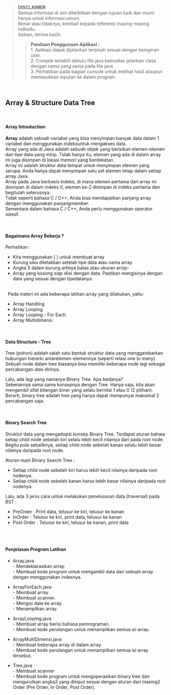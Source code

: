 >**DISCLAIMER**\
>Semua informasi di sini diterbitkan dengan tujuan baik dan murni hanya untuk informasi umum.\
>Benar atau tidaknya, kembali kepada referensi masing-masing individu.\
>Sekian, terima kasih.

>>**Panduan Penggunaan Aplikasi :**\
>		1. Aplikasi dapat dijalankan terpisah sesuai dengan keinginan user.\
>		2. Compile terlebih dahulu file java kemudian jalankan class dengan nama yang sama pada file java.\
>		3. Perhatikan pada bagian console untuk melihat hasil ataupun memasukkan inputan ke dalam program.

&nbsp;
## Array & Structure Data Tree

&nbsp;
#### Array Introduction
**Array** adalah sebuah variabel yang bisa menyimpan banyak data dalam 1 variabel dan menggunakan indeksuntuk mengakses data.\
Array yang ada di Java adalah sebuah objek yang berisikan elemen-elemen dari tipe data yang mirip. Tidak hanya itu, elemen yang ada di dalam array ini juga disimpan di lokasi memori yang berdekatan.\
Array ini adalah struktur data tempat untuk menyimpan elemen yang serupa. Anda hanya dapat menyimpan satu set elemen tetap dalam setiap array Java.\
Array pada Java berbasis indeks, di mana elemen pertama dari array ini disimpan di dalam indeks 0, elemen ke-2 disimpan di indeks pertama dan begitulah seterusnya.\
Tidak seperti bahasa C / C++, Anda bisa mendapatkan panjang array dengan menggunakan panjangmember.\
Sementara dalam bahasa C / C++, Anda perlu menggunakan operator sizeof.

&nbsp;
#### Bagaimana Array Bekerja ?
Perhatikan :
- Kita menggunakan [ ] untuk membuat array
- Kurung siku diletakkan setelah tipe data atau nama array
- Angka 5 dalam kurung artinya batas atau ukuran array-
- Array yang kosong siap diisi dengan data. Pastikan mengisinya dengan data yang sesuai  dengan tipedatanya.

\
&nbsp;
Pada materi ini ada beberapa latihan array yang dilakukan, yaitu:
- Array Handling
- Array Looping
- Array Looping - For Each
- Array Multidimensi

&nbsp;
#### Data Structure - Tree
Tree (pohon) adalah salah satu bentuk struktur data yang menggambarkan hubungan hierarki antarelemen-elemennya (seperti relasi one to many).\
Sebuah node dalam tree biasanya bisa memiliki beberapa node lagi sebagai percabangan atas dirinya.

Lalu, ada lagi yang namanya Binary Tree. Apa bedanya?\
Sebenarnya sama sama konsepnya dengan Tree. Hanya saja, kita akan mengambil sifat bilangan biner yang selalu bernilai 1 atau 0 (2 pilihan).\
Berarti, binary tree adalah tree yang hanya dapat mempunyai maksimal 2 percabangan saja.

&nbsp;
#### Binary Search Tree
Struktur data yang mengadopsi konsep Binary Tree. Terdapat aturan bahwa setiap child node sebelah kiri selalu lebih kecil nilainya dari pada root node. Begitu pula sebaliknya, setiap child node sebelah kanan selalu lebih besar nilainya daripada root node.

Aturan main Binary Search Tree :
- Setiap child node sebelah kiri harus lebih kecil nilainya daripada root nodenya.
- Setiap child node sebelah kanan harus lebih besar nilainya daripada root nodenya.

Lalu, ada 3 jenis cara untuk melakukan penelusuran data (traversal) pada BST :
- PreOrder : Print data, telusur ke kiri, telusur ke kanan
- InOrder : Telusur ke kiri, print data, telusur ke kanan
- Post Order : Telusur ke kiri, telusur ke kanan, print data

\
&nbsp;
#### Penjelasan Program Latihan
- Array.java\
		- Mendeklarasikan array.\
		- Membuat kode program untuk mengambil data dari sebuah array dengan menggunakan indexnya.

- ArrayForEach.java\
    	- Membuat array.\
    	- Membuat scanner.\
    	- Mengisi data ke array.\
    	- Menampilkan array.

- ArrayLooping.java\
    	- Membuat array berisi bahasa pemrograman.\
    	- Membuat kode perulangan untuk menampilkan semua isi array.

- ArrayMultiDimensi.java\
    	- Membuat beberapa array di dalam array.\
    	- Membuat kode perulangan untuk menampilkan semua isi array tersebut.

- Tree.java\
    	- Membuat scanner\
    	- Membuat kode program untuk mengoperasikan binary tree dan mengurutkan angka2 yang diinput sesuai dengan aturan dari masing2 Order (Pre Order, In Order, Post Order).
    
&nbsp;